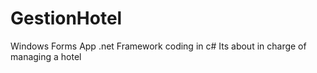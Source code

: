 # GestionHotel
Windows Forms App .net Framework coding in c#
Its about in charge of managing a hotel
